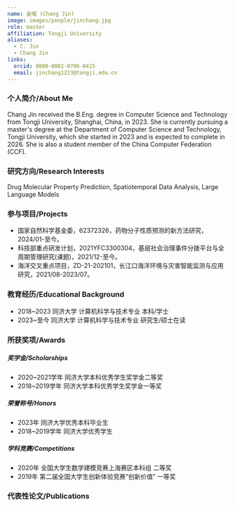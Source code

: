 ```yaml
---
name: 金唱 (Chang Jin)
image: images/people/jinchang.jpg
role: master
affiliation: Tongji University
aliases:
  - C. Jin
  - Chang Jin
links:
  orcid: 0000-0002-0706-0415
  email: jinchang1223@tongji.edu.cn
---
```


### 个人简介/About Me
Chang Jin received the B.Eng. degree in Computer Science and Technology from Tongji University, Shanghai, China, in 2023. She is currently pursuing a master's degree at the Department of Computer Science and Technology, Tongji University, which she started in 2023 and is expected to complete in 2026. She is also a student member of the China Computer Federation (CCF).

### 研究方向/Research Interests
Drug Molecular Property Prediction, Spatiotemporal Data Analysis, Large Language Models

### 参与项目/Projects
- 国家自然科学基金委，62372326，药物分子性质预测的新方法研究，2024/01-至今。 
- 科技部重点研发计划，2021YFC3300304，基层社会治理事件分拨平台与全周期管理研究(课题)，2021/12-至今。
- 海洋交叉重点项目，ZD-21-202101，长江口海洋环境与灾害智能监测与应用研究，2021/08-2023/07。

### 教育经历/Educational Background
- 2018~2023 同济大学 计算机科学与技术专业 本科/学士
- 2023~至今 同济大学 计算机科学与技术专业 研究生/硕士在读

### 所获奖项/Awards

##### 奖学金/Scholarships
- 2020~2021学年 同济大学本科优秀学生奖学金二等奖
- 2018~2019学年 同济大学本科优秀学生奖学金一等奖

##### 荣誉称号/Honors
- 2023年 同济大学优秀本科毕业生
- 2018~2019学年 同济大学优秀学生
  
##### 学科竞赛/Competitions
- 2020年 全国大学生数学建模竞赛上海赛区本科组 二等奖
- 2019年 第二届全国大学生创新体验竞赛“创新价值” 一等奖

### 代表性论文/Publications